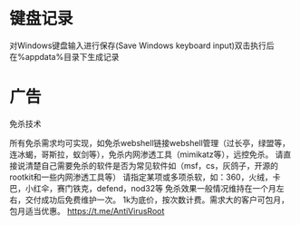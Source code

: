 # 键盘记录
对Windows键盘输入进行保存(Save Windows keyboard input)双击执行后在%appdata%目录下生成记录
# 广告
免杀技术

  所有免杀需求均可实现，如免杀webshell链接webshell管理（过长亭，绿盟等，连冰蝎，哥斯拉，蚁剑等），免杀内网渗透工具（mimikatz等），远控免杀。
  请直接说清楚自己需要免杀的软件是否为常见软件如（msf，cs，灰鸽子，开源的rootkit和一些内网渗透工具等）
  请指定某项或多项杀软，如：360，火绒，卡巴，小红伞，赛门铁克，defend，nod32等
  免杀效果一般情况维持在一个月左右，交付成功后免费维护一次。
  1k为底价，按次数计费。需求大的客户可包月，包月适当优惠。
https://t.me/AntiVirusRoot
